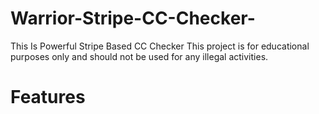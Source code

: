 # Warrior-Stripe-CC-Checker-
This Is Powerful Stripe Based CC Checker
This project is for educational purposes only and should not be used for any illegal activities.

# Features
